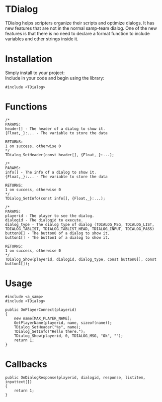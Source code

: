 # TDialog
TDialog helps scripters organize their scripts and optimize dialogs. It has new features that are not in the normal samp-team dialog. One of the new features is that there is no need to declare a format function to include variables and other strings inside it.

# Installation
Simply install to your project:                  
Include in your code and begin using the library:
```pawn
#include <TDialog>
```

# Functions                      

```pawn
/*
PARAMS:  
header[] - The header of a dialog to show it.
{Float,_}:... - The variable to store the data  
  
RETURNS:  
1 on success, otherwise 0  
*/
TDialog_SetHeader(const header[], {Float,_}:...);

/*
PARAMS:  
info[] - The info of a dialog to show it.
{Float,_}:... - The variable to store the data  
  
RETURNS:  
1 on success, otherwise 0  
*/
TDialog_SetInfo(const info[], {Float,_}:...);

/*
PARAMS:  
playerid - The player to see the dialog.
dialogid - The dialogid to execute.
dialog_type - The dialog type of dialog (TDIALOG_MSG, TDIALOG_LIST, TDIALOG_TABLIST, TDIALOG_TABLIST_HEAD, TDIALOG_INPUT, TDIALOG_PASS)
button0[] - The button0 of a dialog to show it.
button1[] - The button1 of a dialog to show it.
  
RETURNS:  
1 on success, otherwise 0  
*/
TDialog_Show(playerid, dialogid, dialog_type, const button0[], const button1[]);
```
# Usage
```pawn
#include <a_samp>
#include <TDialog>

public OnPlayerConnect(playerid)
{
    new name[MAX_PLAYER_NAME];
    GetPlayerName(playerid, name, sizeof(name));
    TDialog_SetHeader("%s", name);
    TDialog_SetInfo("Hello there.");
    TDialog_Show(playerid, 0, TDIALOG_MSG, "Ok", ""); 
    return 1;
}
```

# Callbacks
```pawn
public OnDialogResponse(playerid, dialogid, response, listitem, inputtext[])
{
    return 1;
}
